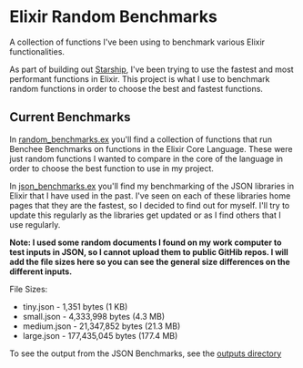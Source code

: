 # Elixir Random Benchmarks

A collection of functions I've been using to benchmark various Elixir functionalities.

As part of building out [Starship](https://github.com/probably-not/starship), I've been trying to use the fastest and most performant functions in Elixir.
This project is what I use to benchmark random functions in order to choose the best and fastest functions.

## Current Benchmarks

In [random_benchmarks.ex](https://github.com/probably-not/elixir-random-benchmarks/blob/master/lib/random_benchmarks.ex) you'll find a collection of functions that run Benchee Benchmarks on functions in the Elixir Core Language. These were just random functions I wanted to compare in the core of the language in order to choose the best function to use in my project.

In [json_benchmarks.ex](https://github.com/probably-not/elixir-random-benchmarks/blob/master/lib/json_benchmarks.ex) you'll find my benchmarking of the JSON libraries in Elixir that I have used in the past. I've seen on each of these libraries home pages that they are the fastest, so I decided to find out for myself. I'll try to update this regularly as the libraries get updated or as I find others that I use regularly.

**Note: I used some random documents I found on my work computer to test inputs in JSON, so I cannot upload them to public GitHib repos. I will add the file sizes here so you can see the general size differences on the different inputs.**

File Sizes:
- tiny.json - 1,351 bytes (1 KB)
- small.json - 4,333,998 bytes (4.3 MB)
- medium.json - 21,347,852 bytes (21.3 MB)
- large.json - 177,435,045 bytes (177.4 MB)

To see the output from the JSON Benchmarks, see the [outputs directory](https://github.com/probably-not/elixir-random-benchmarks/tree/master/ouputs)
